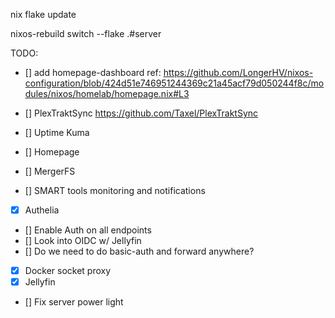 
nix flake update

nixos-rebuild switch --flake .#server  


TODO:
- [] add homepage-dashboard
    ref: https://github.com/LongerHV/nixos-configuration/blob/424d51e746951244369c21a45acf79d050244f8c/modules/nixos/homelab/homepage.nix#L3

- [] PlexTraktSync
    https://github.com/Taxel/PlexTraktSync

- [] Uptime Kuma
- [] Homepage
- [] MergerFS
- [] SMART tools monitoring and notifications
- [x] Authelia
- [] Enable Auth on all endpoints
- [] Look into OIDC w/ Jellyfin
- [] Do we need to do basic-auth and forward anywhere?

- [x] Docker socket proxy
- [x] Jellyfin
- [] Fix server power light
